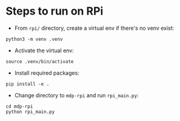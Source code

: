 # Steps to run on RPi

- From `rpi/` directory, create a virtual env if there's no venv exist: 

```shell
python3 -m venv .venv
```

- Activate the virtual env:

```shell
source .venv/bin/activate
```

- Install required packages:

```shell
pip install -e .
```

- Change directory to `mdp-rpi` and run `rpi_main.py`:

```shell
cd mdp-rpi
python rpi_main.py
```